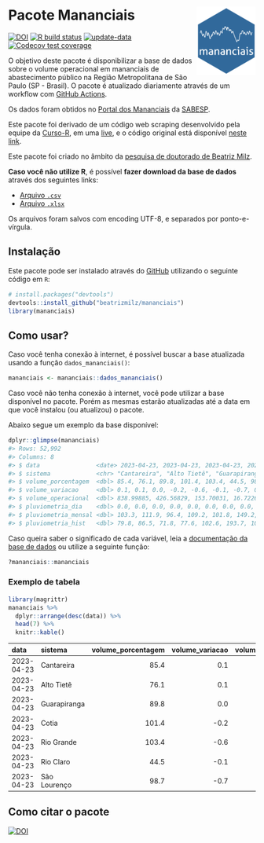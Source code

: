 
<!-- README.md is generated from README.Rmd. Please edit that file -->

# Pacote Mananciais <img src="man/figures/hexlogo.png" align="right" width = "120px"/>

<!-- badges: start -->

[![DOI](https://zenodo.org/badge/DOI/10.5281/zenodo.4733056.svg)](https://doi.org/10.5281/zenodo.4733056)
[![R build
status](https://github.com/beatrizmilz/mananciais/workflows/R-CMD-check/badge.svg)](https://github.com/beatrizmilz/mananciais/actions)
[![update-data](https://github.com/beatrizmilz/mananciais/actions/workflows/2-update_data.yaml/badge.svg)](https://github.com/beatrizmilz/mananciais/actions/workflows/2-update_data.yaml)
[![Codecov test
coverage](https://codecov.io/gh/beatrizmilz/mananciais/branch/master/graph/badge.svg)](https://codecov.io/gh/beatrizmilz/mananciais?branch=master)
<!-- badges: end -->

O objetivo deste pacote é disponibilizar a base de dados sobre o volume
operacional em mananciais de abastecimento público na Região
Metropolitana de São Paulo (SP - Brasil). O pacote é atualizado
diariamente através de um workflow com [GitHub
Actions](https://github.com/beatrizmilz/mananciais/actions).

Os dados foram obtidos no [Portal dos
Mananciais](http://mananciais.sabesp.com.br/Situacao) da
[SABESP](http://site.sabesp.com.br/site/Default.aspx).

Este pacote foi derivado de um código web scraping desenvolvido pela
equipe da [Curso-R](https://www.curso-r.com/), em uma
[live](https://youtu.be/jvZIxrMmOcQ), e o código original está
disponível [neste
link](https://github.com/curso-r/lives/blob/master/drafts/20200730_scraper_sabesp.R).

Este pacote foi criado no âmbito da [pesquisa de doutorado de Beatriz
Milz](https://beatrizmilz.github.io/tese/).

**Caso você não utilize R**, é possível **fazer download da base de
dados** através dos seguintes links:

- [Arquivo
  `.csv`](https://github.com/beatrizmilz/mananciais/raw/master/inst/extdata/mananciais.csv)
- [Arquivo
  `.xlsx`](https://github.com/beatrizmilz/mananciais/blob/master/inst/extdata/mananciais.xlsx?raw=true)

Os arquivos foram salvos com encoding UTF-8, e separados por
ponto-e-vírgula.

## Instalação

Este pacote pode ser instalado através do [GitHub](https://github.com/)
utilizando o seguinte código em `R`:

``` r
# install.packages("devtools")
devtools::install_github("beatrizmilz/mananciais")
library(mananciais)
```

## Como usar?

Caso você tenha conexão à internet, é possível buscar a base atualizada
usando a função `dados_mananciais()`:

``` r
mananciais <- mananciais::dados_mananciais() 
```

Caso você não tenha conexão à internet, você pode utilizar a base
disponível no pacote. Porém as mesmas estarão atualizadas até a data em
que você instalou (ou atualizou) o pacote.

Abaixo segue um exemplo da base disponível:

``` r
dplyr::glimpse(mananciais)
#> Rows: 52,992
#> Columns: 8
#> $ data                <date> 2023-04-23, 2023-04-23, 2023-04-23, 2023-04-23, 2…
#> $ sistema             <chr> "Cantareira", "Alto Tietê", "Guarapiranga", "Cotia…
#> $ volume_porcentagem  <dbl> 85.4, 76.1, 89.8, 101.4, 103.4, 44.5, 98.7, 85.3, …
#> $ volume_variacao     <dbl> 0.1, 0.1, 0.0, -0.2, -0.6, -0.1, -0.7, 0.0, 0.1, 0…
#> $ volume_operacional  <dbl> 838.99885, 426.56829, 153.70031, 16.72263, 116.038…
#> $ pluviometria_dia    <dbl> 0.0, 0.0, 0.0, 0.0, 0.0, 0.0, 0.0, 0.0, 0.0, 0.0, …
#> $ pluviometria_mensal <dbl> 103.3, 111.9, 96.4, 109.2, 101.8, 149.2, 116.0, 10…
#> $ pluviometria_hist   <dbl> 79.8, 86.5, 71.8, 77.6, 102.6, 193.7, 109.7, 79.8,…
```

Caso queira saber o significado de cada variável, leia a [documentação
da base de
dados](https://beatrizmilz.github.io/mananciais/reference/mananciais.html)
ou utilize a seguinte função:

``` r
?mananciais::mananciais
```

### Exemplo de tabela

``` r
library(magrittr)
mananciais %>% 
  dplyr::arrange(desc(data)) %>% 
  head(7) %>%
  knitr::kable()
```

| data       | sistema      | volume_porcentagem | volume_variacao | volume_operacional | pluviometria_dia | pluviometria_mensal | pluviometria_hist |
|:-----------|:-------------|-------------------:|----------------:|-------------------:|-----------------:|--------------------:|------------------:|
| 2023-04-23 | Cantareira   |               85.4 |             0.1 |          838.99885 |                0 |               103.3 |              79.8 |
| 2023-04-23 | Alto Tietê   |               76.1 |             0.1 |          426.56829 |                0 |               111.9 |              86.5 |
| 2023-04-23 | Guarapiranga |               89.8 |             0.0 |          153.70031 |                0 |                96.4 |              71.8 |
| 2023-04-23 | Cotia        |              101.4 |            -0.2 |           16.72263 |                0 |               109.2 |              77.6 |
| 2023-04-23 | Rio Grande   |              103.4 |            -0.6 |          116.03834 |                0 |               101.8 |             102.6 |
| 2023-04-23 | Rio Claro    |               44.5 |            -0.1 |            6.07983 |                0 |               149.2 |             193.7 |
| 2023-04-23 | São Lourenço |               98.7 |            -0.7 |           87.69080 |                0 |               116.0 |             109.7 |

## Como citar o pacote

[![DOI](https://zenodo.org/badge/DOI/10.5281/zenodo.4733056.svg)](https://doi.org/10.5281/zenodo.4733056)
